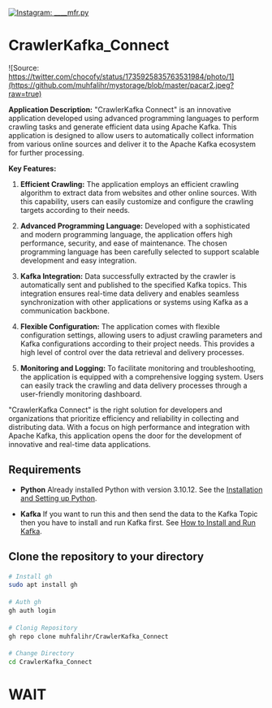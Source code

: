 [![Instagram: ____mfr.py](https://img.shields.io/badge/Instagram-Follow%20Me-blue?style=social&logo=instagram)](https://www.instagram.com/_____mfr.py/)

# CrawlerKafka_Connect

![Source: https://twitter.com/chocofy/status/1735925835763531984/photo/1](https://github.com/muhfalihr/mystorage/blob/master/pacar2.jpeg?raw=true)

**Application Description:**
"CrawlerKafka Connect" is an innovative application developed using advanced programming languages to perform crawling tasks and generate efficient data using Apache Kafka. This application is designed to allow users to automatically collect information from various online sources and deliver it to the Apache Kafka ecosystem for further processing.

**Key Features:**

1. **Efficient Crawling:**
   The application employs an efficient crawling algorithm to extract data from websites and other online sources. With this capability, users can easily customize and configure the crawling targets according to their needs.

2. **Advanced Programming Language:**
   Developed with a sophisticated and modern programming language, the application offers high performance, security, and ease of maintenance. The chosen programming language has been carefully selected to support scalable development and easy integration.

3. **Kafka Integration:**
   Data successfully extracted by the crawler is automatically sent and published to the specified Kafka topics. This integration ensures real-time data delivery and enables seamless synchronization with other applications or systems using Kafka as a communication backbone.

4. **Flexible Configuration:**
   The application comes with flexible configuration settings, allowing users to adjust crawling parameters and Kafka configurations according to their project needs. This provides a high level of control over the data retrieval and delivery processes.

5. **Monitoring and Logging:**
   To facilitate monitoring and troubleshooting, the application is equipped with a comprehensive logging system. Users can easily track the crawling and data delivery processes through a user-friendly monitoring dashboard.

"CrawlerKafka Connect" is the right solution for developers and organizations that prioritize efficiency and reliability in collecting and distributing data. With a focus on high performance and integration with Apache Kafka, this application opens the door for the development of innovative and real-time data applications.

## Requirements

- **Python**
  Already installed Python with version 3.10.12. See the [Installation and Setting up Python]().

- **Kafka**
  If you want to run this and then send the data to the Kafka Topic then you have to install and run Kafka first. See [How to Install and Run Kafka]().

## Clone the repository to your directory

```sh
# Install gh
sudo apt install gh

# Auth gh
gh auth login

# Clonig Repository
gh repo clone muhfalihr/CrawlerKafka_Connect

# Change Directory
cd CrawlerKafka_Connect
```

# WAIT

